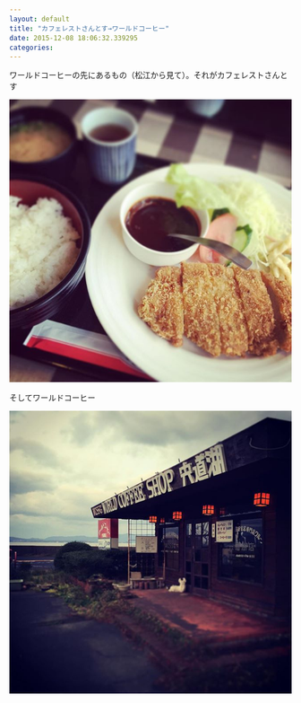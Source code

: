 ```yaml
---
layout: default
title: "カフェレストさんとす→ワールドコーヒー"
date: 2015-12-08 18:06:32.339295
categories: 
---
```


ワールドコーヒーの先にあるもの（松江から見て）。それがカフェレストさんとす

![とんかつ](/assets/images/201512/12317426_1051679858216878_382093370_n.jpg)

そしてワールドコーヒー

![ワールドコーヒー](/assets/images/201512/12331505_918680368169832_1228894524_n.jpg)


